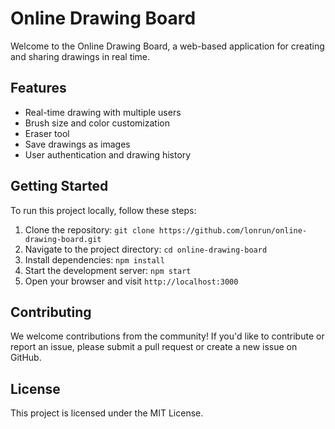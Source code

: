 # Online Drawing Board

Welcome to the Online Drawing Board, a web-based application for creating and sharing drawings in real time.

## Features

- Real-time drawing with multiple users
- Brush size and color customization
- Eraser tool
- Save drawings as images
- User authentication and drawing history

## Getting Started

To run this project locally, follow these steps:

1. Clone the repository: `git clone https://github.com/lonrun/online-drawing-board.git`
2. Navigate to the project directory: `cd online-drawing-board`
3. Install dependencies: `npm install`
4. Start the development server: `npm start`
5. Open your browser and visit `http://localhost:3000`

## Contributing

We welcome contributions from the community! If you'd like to contribute or report an issue, please submit a pull request or create a new issue on GitHub.

## License

This project is licensed under the MIT License.
